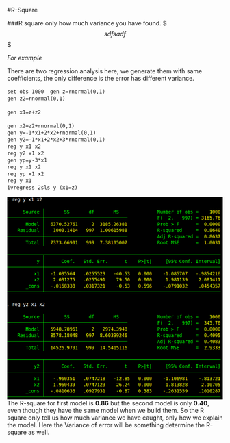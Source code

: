 #R-Square 

###R square only how much variance you have found. 
$$$sdfsadf$$$

*For example*

There are two regression analysis here, we generate them with same coefficients, the only difference is the error has different variance. 




```
set obs 1000  gen z=rnormal(0,1)
gen z2=rnormal(0,1)

gen x1=z+z2

gen x2=z2+rnormal(0,1)
gen y=-1*x1+2*x2+rnormal(0,1)
gen y2=-1*x1+2*x2+3*rnormal(0,1)
reg y x1 x2
reg y2 x1 x2
gen yp=y-3*x1
reg y x1 x2
reg yp x1 x2
reg y x1
ivregress 2sls y (x1=z)
```
<img src="regression.jpg" align="left"  >

The R-square for first model is **0.86** but the second model is only **0.40**, even though they have the same model when we build them. So the R square only tell us how much variance we have caught, only how we explain the model. Here the Variance of error will be something determine the R-square as well.
